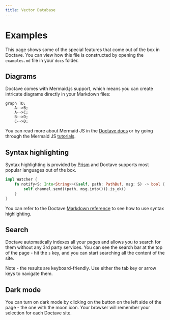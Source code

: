 ```yaml
---
title: Vector Database
---
```


Examples
========

This page shows some of the special features that come out of the box in Doctave. You can view how
this file is constructed by opening the `examples.md` file in your `docs` folder.

## Diagrams

Doctave comes with Mermaid.js support, which means you can create intricate diagrams directly in
your Markdown files:

```mermaid
graph TD;
    A-->B;
    A-->C;
    B-->D;
    C-->D;

```

You can read more about Mermaid JS in the [Doctave
docs](https://cli.doctave.com/features/mermaid-js) or by going through the Mermaid JS
[tutorials](https://mermaid-js.github.io/mermaid/diagrams-and-syntax-and-examples/n00b-syntaxReference.html).

## Syntax highlighting

Syntax highlighting is provided by [Prism](https://prismjs.com/) and Doctave supports most popular
languages out of the box.

```rust
impl Watcher {
    fn notify<S: Into<String>>(&self, path: PathBuf, msg: S) -> bool {
        self.channel.send((path, msg.into())).is_ok()
    }
}
```

You can refer to the Doctave [Markdown reference](https://cli.doctave.com/features/markdown) to see
how to use syntax highlighting.

## Search

Doctave automatically indexes all your pages and allows you to search for them without any 3rd party
services. You can see the search bar at the top of the page - hit the `s` key, and you can start
searching all the content of the site.

Note - the results are keyboard-friendly. Use either the tab key or arrow keys to navigate them.

## Dark mode

You can turn on dark mode by clicking on the button on the left side of the page - the one with the
moon icon. Your browser will remember your selection for each Doctave site.
